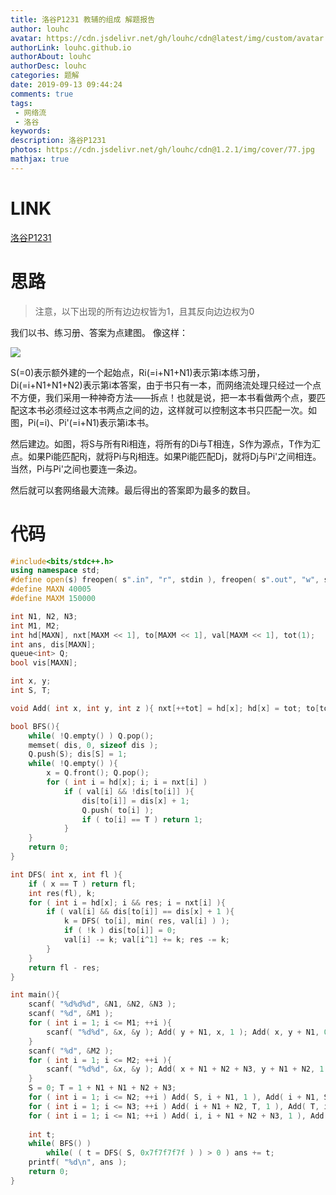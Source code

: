 ```yaml
---
title: 洛谷P1231 教辅的组成 解题报告
author: louhc
avatar: https://cdn.jsdelivr.net/gh/louhc/cdn@latest/img/custom/avatar.jpg
authorLink: louhc.github.io
authorAbout: louhc
authorDesc: louhc
categories: 题解
date: 2019-09-13 09:44:24
comments: true
tags: 
 - 网络流
 - 洛谷
keywords: 
description: 洛谷P1231
photos: https://cdn.jsdelivr.net/gh/louhc/cdn@1.2.1/img/cover/77.jpg
mathjax: true
---
```


# LINK

[洛谷P1231](https://www.luogu.org/problem/P1231)

# 思路

> 注意，以下出现的所有边边权皆为1，且其反向边边权为0

我们以书、练习册、答案为点建图。
像这样：

![](https://img2018.cnblogs.com/blog/1431616/201812/1431616-20181214131744366-1260908236.png)

S(=0)表示额外建的一个起始点，Ri(=i+N1+N1)表示第i本练习册，Di(=i+N1+N1+N2)表示第i本答案，由于书只有一本，而网络流处理只经过一个点不方便，我们采用一种神奇方法——拆点！也就是说，把一本书看做两个点，要匹配这本书必须经过这本书两点之间的边，这样就可以控制这本书只匹配一次。如图，Pi(=i)、Pi'(=i+N1)表示第i本书。

然后建边。如图，将S与所有Ri相连，将所有的Di与T相连，S作为源点，T作为汇点。如果Pi能匹配Rj，就将Pi与Rj相连。如果Pi能匹配Dj，就将Dj与Pi'之间相连。当然，Pi与Pi'之间也要连一条边。

然后就可以套网络最大流辣。最后得出的答案即为最多的数目。

# 代码

```cpp
#include<bits/stdc++.h>
using namespace std;
#define open(s) freopen( s".in", "r", stdin ), freopen( s".out", "w", stdout )
#define MAXN 40005
#define MAXM 150000

int N1, N2, N3;
int M1, M2;
int hd[MAXN], nxt[MAXM << 1], to[MAXM << 1], val[MAXM << 1], tot(1);
int ans, dis[MAXN];
queue<int> Q;
bool vis[MAXN];

int x, y;
int S, T;

void Add( int x, int y, int z ){ nxt[++tot] = hd[x]; hd[x] = tot; to[tot] = y; val[tot] = z; }

bool BFS(){
	while( !Q.empty() ) Q.pop();
	memset( dis, 0, sizeof dis );
	Q.push(S); dis[S] = 1;
	while( !Q.empty() ){
		x = Q.front(); Q.pop();
		for ( int i = hd[x]; i; i = nxt[i] )
			if ( val[i] && !dis[to[i]] ){
				dis[to[i]] = dis[x] + 1;
				Q.push( to[i] );
				if ( to[i] == T ) return 1;
			}
	}
	return 0;
}

int DFS( int x, int fl ){
	if ( x == T ) return fl;
	int res(fl), k;
	for ( int i = hd[x]; i && res; i = nxt[i] ){
		if ( val[i] && dis[to[i]] == dis[x] + 1 ){
			k = DFS( to[i], min( res, val[i] ) );
			if ( !k ) dis[to[i]] = 0;
			val[i] -= k; val[i^1] += k; res -= k;
		}
	}
	return fl - res;
}

int main(){
	scanf( "%d%d%d", &N1, &N2, &N3 );
	scanf( "%d", &M1 );
	for ( int i = 1; i <= M1; ++i ){
		scanf( "%d%d", &x, &y ); Add( y + N1, x, 1 ); Add( x, y + N1, 0 );
	}
	scanf( "%d", &M2 );
	for ( int i = 1; i <= M2; ++i ){
		scanf( "%d%d", &x, &y ); Add( x + N1 + N2 + N3, y + N1 + N2, 1 ); Add( y + N1 + N2, x + N1 + N2 + N3, 0 );
	}
	S = 0; T = 1 + N1 + N1 + N2 + N3;
	for ( int i = 1; i <= N2; ++i ) Add( S, i + N1, 1 ), Add( i + N1, S, 0 );
	for ( int i = 1; i <= N3; ++i ) Add( i + N1 + N2, T, 1 ), Add( T, i + N1 + N2, 0 );
	for ( int i = 1; i <= N1; ++i ) Add( i, i + N1 + N2 + N3, 1 ), Add( i + N1 + N2 + N3, i, 0 );
	
	int t;
	while( BFS() )
		while( ( t = DFS( S, 0x7f7f7f7f ) ) > 0 ) ans += t;
	printf( "%d\n", ans );
	return 0;
}
```